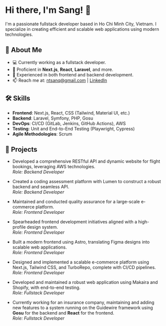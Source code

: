# Hi there, I'm Sang! 👋

I'm a passionate fullstack developer based in Ho Chi Minh City, Vietnam. I specialize in creating efficient and scalable web applications using modern technologies.

## 🚀 About Me
- 💻 Currently working as a fullstack developer.
- 🌱 Proficient in **Next.js**, **React**, **Laravel**, and more.
- 🔧 Experienced in both frontend and backend development.
- 📫 Reach me at: [ntsanq@gmail.com](mailto:ntsanq@gmail.com) | [LinkedIn](https://linkedin.com/in/ntsanq)

## 🛠 Skills
- **Frontend**: Next.js, React, CSS (Tailwind, Material UI, etc.)
- **Backend**: Laravel, Symfony, PHP, Gosu
- **DevOps**: CI/CD (GitLab, Jenkins, GitHub Actions), AWS
- **Testing**: Unit and End-to-End Testing (Playwright, Cypress)
- **Agile Methodologies**: Scrum

## 🌟 Projects
- Developed a comprehensive RESTful API and dynamic website for flight bookings, leveraging AWS technologies.  
  *Role: Backend Developer*

- Created a coding assessment platform with Lumen to construct a robust backend and seamless API.  
  *Role: Backend Developer*

- Maintained and conducted quality assurance for a large-scale e-commerce platform.  
  *Role: Frontend Developer*

- Spearheaded frontend development initiatives aligned with a high-profile design system.  
  *Role: Frontend Developer*

- Built a modern frontend using Astro, translating Figma designs into scalable web applications.  
  *Role: Frontend Developer*

- Designed and implemented a scalable e-commerce platform using Next.js, Tailwind CSS, and TurboRepo, complete with CI/CD pipelines.  
  *Role: Frontend Developer*

- Developed and maintained a robust web application using Makaira and Shopify, with end-to-end testing.  
  *Role: Fullstack Developer*

- Currently working for an insurance company, maintaining and adding new features to a system running on the Guidewire framework using **Gosu** for the backend and **React** for the frontend.  
  *Role: Fullstack Developer*
